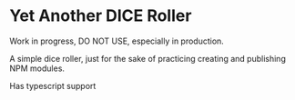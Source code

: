 # Yet Another DICE Roller

Work in progress, DO NOT USE, especially in production.

A simple dice roller, just for the sake of practicing creating and publishing NPM modules.

Has typescript support